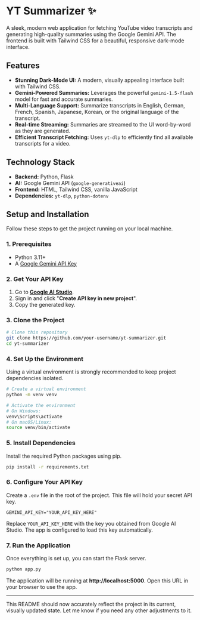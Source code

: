# YT Summarizer ✨

A sleek, modern web application for fetching YouTube video transcripts and generating high-quality summaries using the Google Gemini API. The frontend is built with Tailwind CSS for a beautiful, responsive dark-mode interface.


## Features

-   **Stunning Dark-Mode UI:** A modern, visually appealing interface built with Tailwind CSS.
-   **Gemini-Powered Summaries:** Leverages the powerful `gemini-1.5-flash` model for fast and accurate summaries.
-   **Multi-Language Support:** Summarize transcripts in English, German, French, Spanish, Japanese, Korean, or the original language of the transcript.
-   **Real-time Streaming:** Summaries are streamed to the UI word-by-word as they are generated.
-   **Efficient Transcript Fetching:** Uses `yt-dlp` to efficiently find all available transcripts for a video.

## Technology Stack

-   **Backend:** Python, Flask
-   **AI:** Google Gemini API (`google-generativeai`)
-   **Frontend:** HTML, Tailwind CSS, vanilla JavaScript
-   **Dependencies:** `yt-dlp`, `python-dotenv`

## Setup and Installation

Follow these steps to get the project running on your local machine.

### 1. Prerequisites

-   Python 3.11+
-   A [Google Gemini API Key](https://makersuite.google.com/app/apikey)

### 2. Get Your API Key

1.  Go to **[Google AI Studio](https://makersuite.google.com/app/apikey)**.
2.  Sign in and click "**Create API key in new project**".
3.  Copy the generated key.

### 3. Clone the Project

```bash
# Clone this repository
git clone https://github.com/your-username/yt-summarizer.git
cd yt-summarizer
```

### 4. Set Up the Environment

Using a virtual environment is strongly recommended to keep project dependencies isolated.

```bash
# Create a virtual environment
python -m venv venv

# Activate the environment
# On Windows:
venv\Scripts\activate
# On macOS/Linux:
source venv/bin/activate
```

### 5. Install Dependencies

Install the required Python packages using pip.

```bash
pip install -r requirements.txt
```

### 6. Configure Your API Key

Create a `.env` file in the root of the project. This file will hold your secret API key.

```
GEMINI_API_KEY="YOUR_API_KEY_HERE"
```

Replace `YOUR_API_KEY_HERE` with the key you obtained from Google AI Studio. The app is configured to load this key automatically.

### 7. Run the Application

Once everything is set up, you can start the Flask server.

```bash
python app.py
```

The application will be running at **http://localhost:5000**. Open this URL in your browser to use the app.

---

This README should now accurately reflect the project in its current, visually updated state. Let me know if you need any other adjustments to it. 
